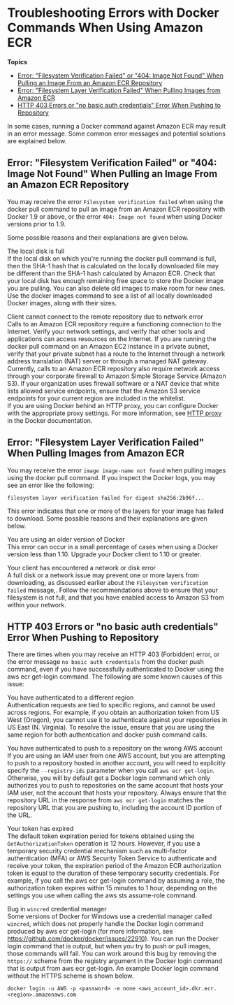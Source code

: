# Troubleshooting Errors with Docker Commands When Using Amazon ECR<a name="common-errors-docker"></a>

**Topics**
+ [Error: "Filesystem Verification Failed" or "404: Image Not Found" When Pulling an Image From an Amazon ECR Repository](#error-filesystem-verification-failed)
+ [Error: "Filesystem Layer Verification Failed" When Pulling Images from Amazon ECR](#error-filesystem-layer-verification)
+ [HTTP 403 Errors or "no basic auth credentials" Error When Pushing to Repository](#error-403)

In some cases, running a Docker command against Amazon ECR may result in an error message\. Some common error messages and potential solutions are explained below\. 

## Error: "Filesystem Verification Failed" or "404: Image Not Found" When Pulling an Image From an Amazon ECR Repository<a name="error-filesystem-verification-failed"></a>

You may receive the error `Filesystem verification failed` when using the docker pull command to pull an image from an Amazon ECR repository with Docker 1\.9 or above, or the error `404: Image not found` when using Docker versions prior to 1\.9\. 

Some possible reasons and their explanations are given below\.

The local disk is full  
If the local disk on which you're running the docker pull command is full, then the SHA\-1 hash that is calculated on the locally downloaded file may be different than the SHA\-1 hash calculated by Amazon ECR\. Check that your local disk has enough remaining free space to store the Docker image you are pulling\. You can also delete old images to make room for new ones\. Use the docker images command to see a list of all locally downloaded Docker images, along with their sizes\. 

Client cannot connect to the remote repository due to network error  
Calls to an Amazon ECR repository require a functioning connection to the Internet\. Verify your network settings, and verify that other tools and applications can access resources on the Internet\. If you are running the docker pull command on an Amazon EC2 instance in a private subnet, verify that your private subnet has a route to the Internet through a network address translation \(NAT\) server or through a managed NAT gateway\.  
Currently, calls to an Amazon ECR repository also require network access through your corporate firewall to Amazon Simple Storage Service \(Amazon S3\)\. If your organization uses firewall software or a NAT device that white lists allowed service endpoints, ensure that the Amazon S3 service endpoints for your current region are included in the whitelist\.   
If you are using Docker behind an HTTP proxy, you can configure Docker with the appropriate proxy settings\. For more information, see [HTTP proxy](https://docs.docker.com/engine/admin/systemd/#/http-proxy) in the Docker documentation\. 

## Error: "Filesystem Layer Verification Failed" When Pulling Images from Amazon ECR<a name="error-filesystem-layer-verification"></a>

You may receive the error `image image-name not found` when pulling images using the docker pull command\. If you inspect the Docker logs, you may see an error like the following:

```
filesystem layer verification failed for digest sha256:2b96f...
```

This error indicates that one or more of the layers for your image has failed to download\. Some possible reasons and their explanations are given below\.

You are using an older version of Docker  
This error can occur in a small percentage of cases when using a Docker version less than 1\.10\. Upgrade your Docker client to 1\.10 or greater\.

Your client has encountered a network or disk error  
 A full disk or a network issue may prevent one or more layers from downloading, as discussed earlier about the `Filesystem verification failed` message,\. Follow the recommendations above to ensure that your filesystem is not full, and that you have enabled access to Amazon S3 from within your network\.

## HTTP 403 Errors or "no basic auth credentials" Error When Pushing to Repository<a name="error-403"></a>

There are times when you may receive an HTTP 403 \(Forbidden\) error, or the error message `no basic auth credentials` from the docker push command, even if you have successfully authenticated to Docker using the aws ecr get\-login command\. The following are some known causes of this issue:

You have authenticated to a different region   
Authentication requests are tied to specific regions, and cannot be used across regions\. For example, if you obtain an authorization token from US West \(Oregon\), you cannot use it to authenticate against your repositories in US East \(N\. Virginia\)\. To resolve the issue, ensure that you are using the same region for both authentication and docker push command calls\.

You have authenticated to push to a repository on the wrong AWS account   
If you are using an IAM user from one AWS account, but you are attempting to push to a repository hosted in another account, you will need to explicitly specify the `--registry-ids` parameter when you call `aws ecr get-login`\. Otherwise, you will by default get a Docker login command which only authorizes you to push to repositories on the same account that hosts your IAM user, not the account that hosts your repository\. Always ensure that the repository URL in the response from `aws ecr get-login` matches the repository URL that you are pushing to, including the account ID portion of the URL\.

Your token has expired   
The default token expiration period for tokens obtained using the `GetAuthorizationToken` operation is 12 hours\. However, if you use a temporary security credential mechanism such as multi\-factor authentication \(MFA\) or AWS Security Token Service to authenticate and receive your token, the expiration period of the Amazon ECR authorization token is equal to the duration of these temporary security credentials\. For example, if you call the aws ecr get\-login command by assuming a role, the authorization token expires within 15 minutes to 1 hour, depending on the settings you use when calling the aws sts assume\-role command\. 

Bug in `wincred` credential manager  
Some versions of Docker for Windows use a credential manager called `wincred`, which does not properly handle the Docker login command produced by aws ecr get\-login \(for more information, see [https://github\.com/docker/docker/issues/22910](https://github.com/docker/docker/issues/22910)\)\. You can run the Docker login command that is output, but when you try to push or pull images, those commands will fail\. You can work around this bug by removing the `https://` scheme from the registry argument in the Docker login command that is output from aws ecr get\-login\. An example Docker login command without the HTTPS scheme is shown below\.  

```
docker login -u AWS -p <password> -e none <aws_account_id>.dkr.ecr.<region>.amazonaws.com
```